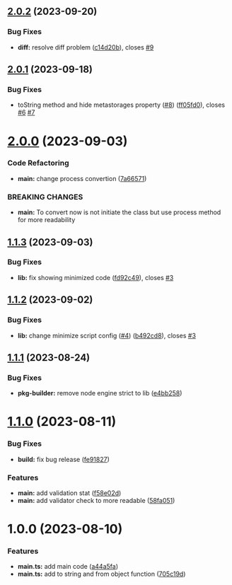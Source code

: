 ## [2.0.2](https://github.com/haloivanid/ingress-prime-stat/compare/v2.0.1...v2.0.2) (2023-09-20)


### Bug Fixes

* **diff:** resolve diff problem ([c14d20b](https://github.com/haloivanid/ingress-prime-stat/commit/c14d20bc6448b7dc0e1f7a41cedb565b14d03574)), closes [#9](https://github.com/haloivanid/ingress-prime-stat/issues/9)

## [2.0.1](https://github.com/haloivanid/ingress-prime-stat/compare/v2.0.0...v2.0.1) (2023-09-18)


### Bug Fixes

* toString method and hide metastorages property ([#8](https://github.com/haloivanid/ingress-prime-stat/issues/8)) ([ff05fd0](https://github.com/haloivanid/ingress-prime-stat/commit/ff05fd08163a07892e56cb54051e549525fc1056)), closes [#6](https://github.com/haloivanid/ingress-prime-stat/issues/6) [#7](https://github.com/haloivanid/ingress-prime-stat/issues/7)

# [2.0.0](https://github.com/haloivanid/ingress-prime-stat/compare/v1.1.3...v2.0.0) (2023-09-03)


### Code Refactoring

* **main:** change process convertion ([7a66571](https://github.com/haloivanid/ingress-prime-stat/commit/7a6657116d124bf01814cd71ae1c9a7f1c7918fd))


### BREAKING CHANGES

* **main:** To convert now is not initiate the class but use process method for more
readability

## [1.1.3](https://github.com/haloivanid/ingress-prime-stat/compare/v1.1.2...v1.1.3) (2023-09-03)


### Bug Fixes

* **lib:** fix showing minimized code ([fd92c49](https://github.com/haloivanid/ingress-prime-stat/commit/fd92c495447a044b37bb5362cc59aa90210aa9ec)), closes [#3](https://github.com/haloivanid/ingress-prime-stat/issues/3)

## [1.1.2](https://github.com/haloivanid/ingress-prime-stat/compare/v1.1.1...v1.1.2) (2023-09-02)


### Bug Fixes

* **lib:** change minimize script config ([#4](https://github.com/haloivanid/ingress-prime-stat/issues/4)) ([b492cd8](https://github.com/haloivanid/ingress-prime-stat/commit/b492cd851eb1e8bec35f4e313fe91be873ff4a1f)), closes [#3](https://github.com/haloivanid/ingress-prime-stat/issues/3)

## [1.1.1](https://github.com/haloivanid/ingress-prime-stat/compare/v1.1.0...v1.1.1) (2023-08-24)


### Bug Fixes

* **pkg-builder:** remove node engine strict to lib ([e4bb258](https://github.com/haloivanid/ingress-prime-stat/commit/e4bb258cccc7038fe74a29a2fe42e2a990d701fb))

# [1.1.0](https://github.com/haloivanid/ingress-prime-stat/compare/v1.0.0...v1.1.0) (2023-08-11)


### Bug Fixes

* **build:** fix bug release ([fe91827](https://github.com/haloivanid/ingress-prime-stat/commit/fe9182731093936ec2456da168684a08ffbb1cd6))


### Features

* **main:** add validation stat ([f58e02d](https://github.com/haloivanid/ingress-prime-stat/commit/f58e02d2ad4c5d03effdf72bfd10d88247851e62))
* **main:** add validator check to more readable ([58fa051](https://github.com/haloivanid/ingress-prime-stat/commit/58fa051b12e74f2f9cceed678cd0aed1bd69080d))

# 1.0.0 (2023-08-10)


### Features

* **main.ts:** add main code ([a44a5fa](https://github.com/haloivanid/ingress-prime-stat/commit/a44a5fa1b8b395448ef984c07ac6bd0bb09e7836))
* **main.ts:** add to string and from object function ([705c19d](https://github.com/haloivanid/ingress-prime-stat/commit/705c19d3efc24f0e90cc45ae50536d88d9c43888))
